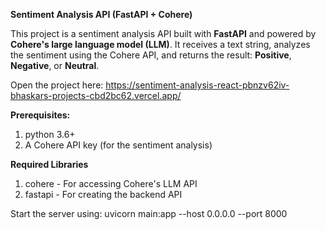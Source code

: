 **Sentiment Analysis API (FastAPI + Cohere)**

This project is a sentiment analysis API built with **FastAPI** and powered by **Cohere's large language model (LLM)**. 
It receives a text string, analyzes the sentiment using the Cohere API, and returns the result: **Positive**, **Negative**, or **Neutral**.

Open the project here: https://sentiment-analysis-react-pbnzv62iv-bhaskars-projects-cbd2bc62.vercel.app/

**Prerequisites:**
1) python 3.6+
2) A Cohere API key (for the sentiment analysis)

**Required Libraries**
1) cohere -  For accessing Cohere's LLM API
2) fastapi - For creating the backend API

Start the server using: uvicorn main:app --host 0.0.0.0 --port 8000
